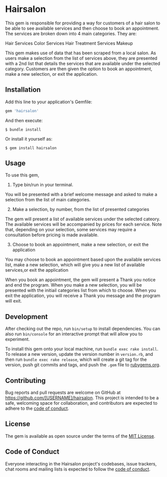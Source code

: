 # Hairsalon

This gem is responsible for providing a way for customers of a hair salon to be able to see available services and then choose to book an appointment. The services are broken down into 4 main categories.  They are:

Hair Services
Color Services
Hair Treatment Services
Makeup

This gem makes use of data that has been scraped from a local salon.  As users make a selection from the list of services above, they are presented with a 2nd list that details the services that are available under the selected category.  Customers are then given the option to book an appointment, make a new selection, or exit the application. 

## Installation

Add this line to your application's Gemfile:

```ruby
gem 'hairsalon'
```

And then execute:

    $ bundle install

Or install it yourself as:

    $ gem install hairsalon

## Usage

To use this gem, 
1. Type bin/run in your terminal. 

You will be presented with a brief welcome message and asked to make a selection from the list of main categories.

2. Make a selection, by number, from the list of presented categories

The gem will present a list of available services under the selected cateory.  The available services will be accompanied by prices for each service.  Note that, depending on your selection, some services may require a consultation before pricing is made available.

3. Choose to book an appointment, make a new selection, or exit the application

You may choose to book an appointment based upon the available services list, make a new selection, which will give you a new list of available services,or exit the application

When you book an appointment, the gem will present a Thank you notice and end the program.
When you make a new selection, you will be presented with the initiail categories list from which to choose.
When you exit the application, you will receive a Thank you message and the program will exit.


## Development

After checking out the repo, run `bin/setup` to install dependencies. You can also run `bin/console` for an interactive prompt that will allow you to experiment.

To install this gem onto your local machine, run `bundle exec rake install`. To release a new version, update the version number in `version.rb`, and then run `bundle exec rake release`, which will create a git tag for the version, push git commits and tags, and push the `.gem` file to [rubygems.org](https://rubygems.org).

## Contributing

Bug reports and pull requests are welcome on GitHub at https://github.com/[USERNAME]/hairsalon. This project is intended to be a safe, welcoming space for collaboration, and contributors are expected to adhere to the [code of conduct](https://github.com/[USERNAME]/hairsalon/blob/master/CODE_OF_CONDUCT.md).


## License

The gem is available as open source under the terms of the [MIT License](https://opensource.org/licenses/MIT).

## Code of Conduct

Everyone interacting in the Hairsalon project's codebases, issue trackers, chat rooms and mailing lists is expected to follow the [code of conduct](https://github.com/[USERNAME]/hairsalon/blob/master/CODE_OF_CONDUCT.md).
